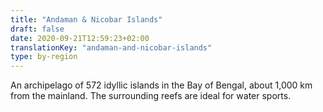 ```yaml
---
title: "Andaman & Nicobar Islands"
draft: false
date: 2020-09-21T12:59:23+02:00
translationKey: "andaman-and-nicobar-islands"
type: by-region
---
```

An archipelago of 572 idyllic islands in the Bay of Bengal, about 1,000 km from the mainland. The surrounding reefs are ideal for water sports.